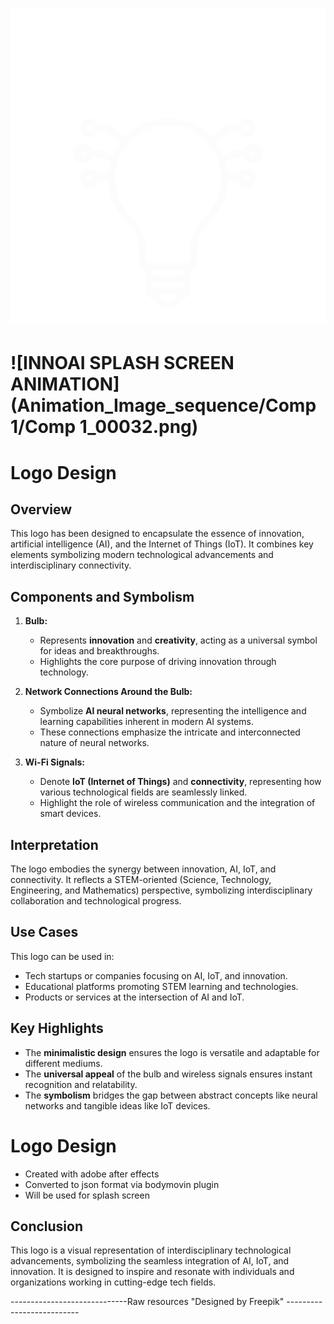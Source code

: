# ![INNOAI](design3.png)

# ![INNOAI SPLASH SCREEN ANIMATION](Animation_Image_sequence/Comp 1/Comp 1_00032.png)

# Logo Design 

## Overview
This logo has been designed to encapsulate the essence of innovation, artificial intelligence (AI), and the Internet of Things (IoT). It combines key elements symbolizing modern technological advancements and interdisciplinary connectivity.

## Components and Symbolism

1. **Bulb:**
    - Represents **innovation** and **creativity**, acting as a universal symbol for ideas and breakthroughs.
    - Highlights the core purpose of driving innovation through technology.

2. **Network Connections Around the Bulb:**
    - Symbolize **AI neural networks**, representing the intelligence and learning capabilities inherent in modern AI systems.
    - These connections emphasize the intricate and interconnected nature of neural networks.

3. **Wi-Fi Signals:**
    - Denote **IoT (Internet of Things)** and **connectivity**, representing how various technological fields are seamlessly linked.
    - Highlight the role of wireless communication and the integration of smart devices.

## Interpretation
The logo embodies the synergy between innovation, AI, IoT, and connectivity. It reflects a STEM-oriented (Science, Technology, Engineering, and Mathematics) perspective, symbolizing interdisciplinary collaboration and technological progress.

## Use Cases
This logo can be used in:
- Tech startups or companies focusing on AI, IoT, and innovation.
- Educational platforms promoting STEM learning and technologies.
- Products or services at the intersection of AI and IoT.

## Key Highlights
- The **minimalistic design** ensures the logo is versatile and adaptable for different mediums.
- The **universal appeal** of the bulb and wireless signals ensures instant recognition and relatability.
- The **symbolism** bridges the gap between abstract concepts like neural networks and tangible ideas like IoT devices.

# Logo Design

- Created with adobe after effects
- Converted to json format via bodymovin plugin
- Will be used for splash screen

## Conclusion
This logo is a visual representation of interdisciplinary technological advancements, symbolizing the seamless integration of AI, IoT, and innovation. It is designed to inspire and resonate with individuals and organizations working in cutting-edge tech fields.



-----------------------------Raw resources "Designed by Freepik" --------------------------
